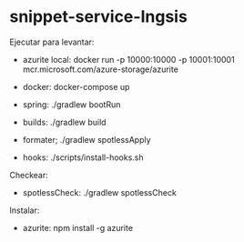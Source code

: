 # snippet-service-Ingsis
Ejecutar para levantar:
- azurite local: docker run -p 10000:10000 -p 10001:10001 mcr.microsoft.com/azure-storage/azurite

- docker: docker-compose up 
- spring: ./gradlew bootRun
- builds: ./gradlew build
- formater; ./gradlew spotlessApply
- hooks: ./scripts/install-hooks.sh

Checkear:
- spotlessCheck: ./gradlew spotlessCheck


Instalar:
- azurite: npm install -g azurite